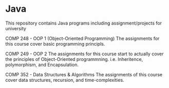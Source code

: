 # Java
This repository contains Java programs including assignment/projects for university

COMP 248 - OOP 1 (Object-Oriented Programming)
The assignments for this course cover basic programming principls. 

COMP 249 - OOP 2
The assignments for this course start to actually cover the principles of Object-Oriented programmning. i.e. Inheritence, polymorphism, and Encapsulation. 

COMP 352 - Data Structures & Algorithms
The assignments of this course cover data structures, recursion, and time-complexities.

